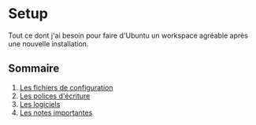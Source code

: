 # Setup

Tout ce dont j'ai besoin pour faire d'Ubuntu un workspace agréable après une nouvelle installation.

## Sommaire

1. [Les fichiers de configuration](./docs/configs.md)
2. [Les polices d'écriture](./docs/fonts.md)
3. [Les logiciels](./docs/softwares.md)
4. [Les notes importantes](./docs/memos.md)
